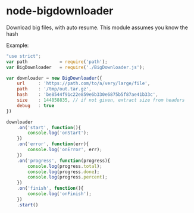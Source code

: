 # node-bigdownloader

Download big files, with auto resume. This module assumes you know the hash

Example:
```javascript
"use strict";
var path			= require('path');
var BigDownloader 	= require('./BigDownloader.js');

var downloader = new BigDownloader({
	url		: 'https://path.com/to/a/very/large/file',
	path	: '/tmp/out.tar.gz',
	hash	: 'be8544f91c22e859e6b330e6875b5f87ae41b33c',
	size	: 144858835, // if not given, extract size from headers
	debug	: true
})

downloader
	.on('start', function(){
		console.log('onStart');
	})
	.on('error', function(err){
		console.log('onError', err);
	})
	.on('progress', function(progress){
		console.log(progress.total);
		console.log(progress.done);
		console.log(progress.percent);
	})
	.on('finish', function(){
		console.log('onFinish');
	})
	.start()
```
